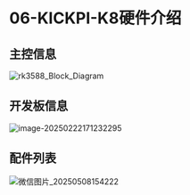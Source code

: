 # 06-KICKPI-K8硬件介绍



## 主控信息

![rk3588_Block_Diagram](http://tanzhtanzh.oss-cn-shenzhen.aliyuncs.com/img/rk3588_Block_Diagram.png)



## 开发板信息

![image-20250222171232295](http://tanzhtanzh.oss-cn-shenzhen.aliyuncs.com/img/image-20250222171232295.png)



## 配件列表



![微信图片_20250508154222](http://tanzhtanzh.oss-cn-shenzhen.aliyuncs.com/img/微信图片_20250508154222.jpg)




